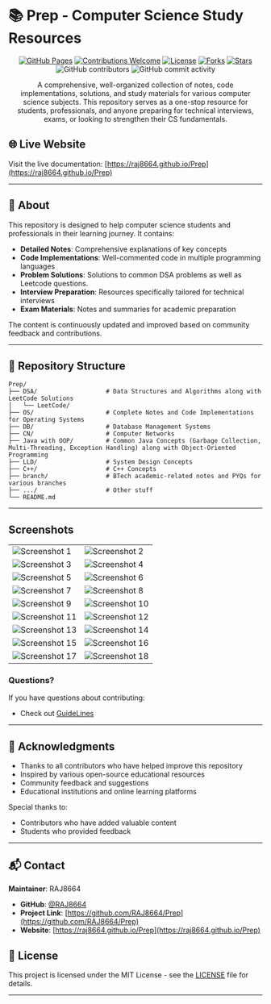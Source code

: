 # 📚 Prep - Computer Science Study Resources

<p align="center">
  <a href="https://raj8664.github.io/Prep"><img src="https://img.shields.io/badge/GitHub%20Pages-Live-brightgreen" alt="GitHub Pages"></a>
  <a href="contribution.md"><img src="https://img.shields.io/badge/contributions-welcome-brightgreen.svg" alt="Contributions Welcome"></a>
  <a href="LICENSE"><img src="https://img.shields.io/badge/license-MIT-blue.svg" alt="License"></a>
  <a href="https://github.com/RAJ8664/Prep/network"><img src="https://img.shields.io/github/forks/RAJ8664/Prep" alt="Forks"></a>
  <a href="https://github.com/RAJ8664/Prep/stargazers"><img src="https://img.shields.io/github/stars/RAJ8664/Prep" alt="Stars"></a>
  <img src="https://img.shields.io/github/contributors/RAJ8664/Prep" alt="GitHub contributors">
  <img src="https://img.shields.io/github/commit-activity/m/RAJ8664/Prep" alt="GitHub commit activity">
</p>

<p align="center">
A comprehensive, well-organized collection of notes, code implementations, solutions, and study materials for various computer science subjects. This repository serves as a one-stop resource for students, professionals, and anyone preparing for technical interviews, exams, or looking to strengthen their CS fundamentals.
</p>

## 🌐 Live Website

Visit the live documentation: [https://raj8664.github.io/Prep](https://raj8664.github.io/Prep)

---

## 🎯 About

This repository is designed to help computer science students and professionals in their learning journey. It contains:

- **Detailed Notes**: Comprehensive explanations of key concepts
- **Code Implementations**: Well-commented code in multiple programming languages
- **Problem Solutions**: Solutions to common DSA problems as well as Leetcode questions.
- **Interview Preparation**: Resources specifically tailored for technical interviews
- **Exam Materials**: Notes and summaries for academic preparation

The content is continuously updated and improved based on community feedback and contributions.

---

## 📁 Repository Structure

```
Prep/
├── DSA/                   # Data Structures and Algorithms along with LeetCode Solutions
│   └── LeetCode/
├── OS/                    # Complete Notes and Code Implementations for Operating Systems
├── DB/                    # Database Management Systems
├── CN/                    # Computer Networks
├── Java with OOP/         # Common Java Concepts (Garbage Collection, Multi-Threading, Exception Handling) along with Object-Oriented Programming
├── LLD/                   # System Design Concepts
├── C++/                   # C++ Concepts
├── branch/                # BTech academic-related notes and PYQs for various branches
├── .../                   # Other stuff
└── README.md
```

---

## Screenshots

|                                                                                                                             |                                                                                                                             |
| --------------------------------------------------------------------------------------------------------------------------- | --------------------------------------------------------------------------------------------------------------------------- |
| ![Screenshot 1](https://res.cloudinary.com/dzgoq3ikq/image/upload/v1761118415/Screenshot_21-Oct_23-49-54_17462_ubrq7d.png)  | ![Screenshot 2](https://res.cloudinary.com/dzgoq3ikq/image/upload/v1761118415/Screenshot_21-Oct_23-50-06_2136_yoz7mh.png)   |
| ![Screenshot 3](https://res.cloudinary.com/dzgoq3ikq/image/upload/v1761118413/Screenshot_21-Oct_23-52-53_6155_w7v2zk.png)   | ![Screenshot 4](https://res.cloudinary.com/dzgoq3ikq/image/upload/v1761118413/Screenshot_21-Oct_23-53-05_7044_fkrre9.png)   |
| ![Screenshot 5](https://res.cloudinary.com/dzgoq3ikq/image/upload/v1761118413/Screenshot_21-Oct_23-53-28_17285_zarpss.png)  | ![Screenshot 6](https://res.cloudinary.com/dzgoq3ikq/image/upload/v1761118413/Screenshot_21-Oct_23-53-41_18789_rns862.png)  |
| ![Screenshot 7](https://res.cloudinary.com/dzgoq3ikq/image/upload/v1761118414/Screenshot_21-Oct_23-53-58_26745_sepjfs.png)  | ![Screenshot 8](https://res.cloudinary.com/dzgoq3ikq/image/upload/v1761118634/Screenshot_22-Oct_13-05-08_28827_xeh4vs.png)  |
| ![Screenshot 9](https://res.cloudinary.com/dzgoq3ikq/image/upload/v1761118592/Screenshot_22-Oct_13-05-24_1934_mqppvb.png)   | ![Screenshot 10](https://res.cloudinary.com/dzgoq3ikq/image/upload/v1761118413/Screenshot_21-Oct_23-51-55_5495_sh02vf.png)  |
| ![Screenshot 11](https://res.cloudinary.com/dzgoq3ikq/image/upload/v1761118412/Screenshot_21-Oct_23-52-09_23253_z4zacn.png) | ![Screenshot 12](https://res.cloudinary.com/dzgoq3ikq/image/upload/v1761121056/Screenshot_22-Oct_13-47-14_9281_pojbcy.png)  |
| ![Screenshot 13](https://res.cloudinary.com/dzgoq3ikq/image/upload/v1761121400/Screenshot_22-Oct_13-53-02_28483_potnof.png) | ![Screenshot 14](https://res.cloudinary.com/dzgoq3ikq/image/upload/v1761118415/Screenshot_21-Oct_23-50-50_17766_u7rl4r.png) |
| ![Screenshot 15](https://res.cloudinary.com/dzgoq3ikq/image/upload/v1761118416/Screenshot_21-Oct_23-51-04_507_pvaj2k.png)   | ![Screenshot 16](https://res.cloudinary.com/dzgoq3ikq/image/upload/v1761118413/Screenshot_21-Oct_23-52-24_16430_ynfxd9.png) |
| ![Screenshot 17](https://res.cloudinary.com/dzgoq3ikq/image/upload/v1761118413/Screenshot_21-Oct_23-52-36_27881_dgu02f.png) | ![Screenshot 18](https://res.cloudinary.com/dzgoq3ikq/image/upload/v1761118416/Screenshot_21-Oct_23-51-28_19672_anuw5s.png) |

### Questions?

If you have questions about contributing:

- Check out [GuideLines](https://github.com/RAJ8664/Prep/blob/main/CONTRIBUTING.md)

---

## 🙏 Acknowledgments

- Thanks to all contributors who have helped improve this repository
- Inspired by various open-source educational resources
- Community feedback and suggestions
- Educational institutions and online learning platforms

Special thanks to:

- Contributors who have added valuable content
- Students who provided feedback

---

## 📬 Contact

**Maintainer**: RAJ8664

- **GitHub**: [@RAJ8664](https://github.com/RAJ8664)
- **Project Link**: [https://github.com/RAJ8664/Prep](https://github.com/RAJ8664/Prep)
- **Website**: [https://raj8664.github.io/Prep](https://raj8664.github.io/Prep)

## 📄 License

This project is licensed under the MIT License - see the [LICENSE](LICENSE) file for details.

---
